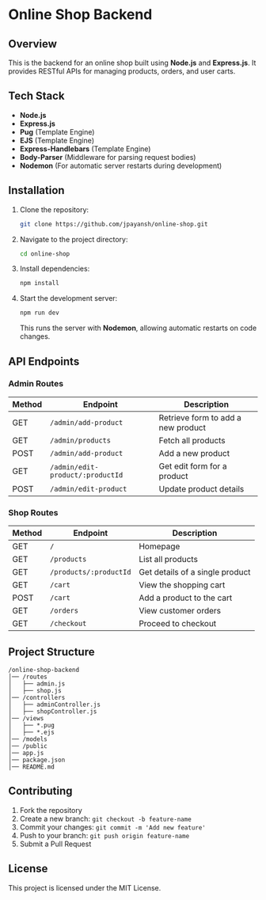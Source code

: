 # Online Shop Backend

## Overview
This is the backend for an online shop built using **Node.js** and **Express.js**. It provides RESTful APIs for managing products, orders, and user carts.

## Tech Stack
- **Node.js**
- **Express.js**
- **Pug** (Template Engine)
- **EJS** (Template Engine)
- **Express-Handlebars** (Template Engine)
- **Body-Parser** (Middleware for parsing request bodies)
- **Nodemon** (For automatic server restarts during development)

## Installation
1. Clone the repository:
   ```sh
   git clone https://github.com/jpayansh/online-shop.git
   ```
2. Navigate to the project directory:
   ```sh
   cd online-shop
   ```
3. Install dependencies:
   ```sh
   npm install
   ```
4. Start the development server:
   ```sh
   npm run dev
   ```
   This runs the server with **Nodemon**, allowing automatic restarts on code changes.

## API Endpoints

### Admin Routes
| Method | Endpoint | Description |
|--------|---------|-------------|
| GET    | `/admin/add-product` | Retrieve form to add a new product |
| GET    | `/admin/products` | Fetch all products |
| POST   | `/admin/add-product` | Add a new product |
| GET    | `/admin/edit-product/:productId` | Get edit form for a product |
| POST   | `/admin/edit-product` | Update product details |

### Shop Routes
| Method | Endpoint | Description |
|--------|---------|-------------|
| GET    | `/` | Homepage |
| GET    | `/products` | List all products |
| GET    | `/products/:productId` | Get details of a single product |
| GET    | `/cart` | View the shopping cart |
| POST   | `/cart` | Add a product to the cart |
| GET    | `/orders` | View customer orders |
| GET    | `/checkout` | Proceed to checkout |

## Project Structure
```
/online-shop-backend
│── /routes
│   ├── admin.js
│   ├── shop.js
│── /controllers
│   ├── adminController.js
│   ├── shopController.js
│── /views
│   ├── *.pug
│   ├── *.ejs
│── /models
│── /public
│── app.js
│── package.json
│── README.md
```

## Contributing
1. Fork the repository
2. Create a new branch: `git checkout -b feature-name`
3. Commit your changes: `git commit -m 'Add new feature'`
4. Push to your branch: `git push origin feature-name`
5. Submit a Pull Request

## License
This project is licensed under the MIT License.

